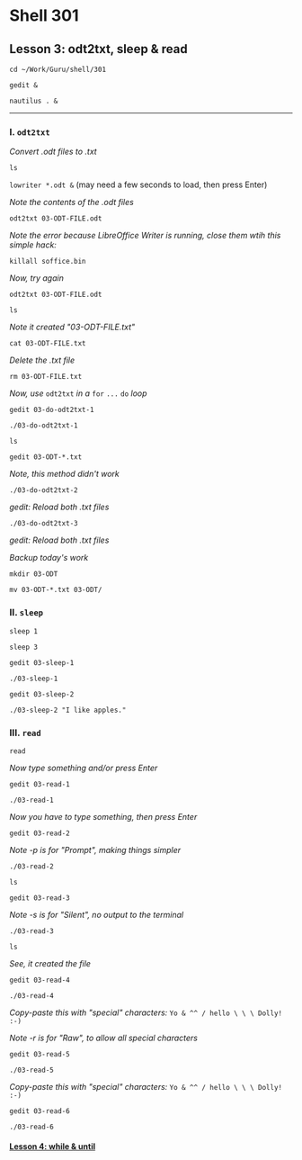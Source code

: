 # Shell 301
## Lesson 3: odt2txt, sleep & read

`cd ~/Work/Guru/shell/301`

`gedit &`

`nautilus . &`
___

### I. `odt2txt`

*Convert .odt files to .txt*

`ls`

`lowriter *.odt &` (may need a few seconds to load, then press Enter)

*Note the contents of the .odt files*

`odt2txt 03-ODT-FILE.odt`

*Note the error because LibreOffice Writer is running, close them wtih this simple hack:*

`killall soffice.bin`

*Now, try again*

`odt2txt 03-ODT-FILE.odt`

`ls`

*Note it created "03-ODT-FILE.txt"*

`cat 03-ODT-FILE.txt`

*Delete the .txt file*

`rm 03-ODT-FILE.txt`

*Now, use* `odt2txt` *in a* `for` `...` `do` *loop*

`gedit 03-do-odt2txt-1`

`./03-do-odt2txt-1`

`ls`

`gedit 03-ODT-*.txt`

*Note, this method didn't work*

`./03-do-odt2txt-2`

*gedit: Reload both .txt files*

`./03-do-odt2txt-3`

*gedit: Reload both .txt files*

*Backup today's work*

`mkdir 03-ODT`

`mv 03-ODT-*.txt 03-ODT/`

### II. `sleep`

`sleep 1`

`sleep 3`

`gedit 03-sleep-1`

`./03-sleep-1`

`gedit 03-sleep-2`

`./03-sleep-2 "I like apples."`

### III. `read`

`read`

*Now type something and/or press Enter*

`gedit 03-read-1`

`./03-read-1`

*Now you have to type something, then press Enter*

`gedit 03-read-2`

*Note -p is for "Prompt", making things simpler*

`./03-read-2`

`ls`

`gedit 03-read-3`

*Note -s is for "Silent", no output to the terminal*

`./03-read-3`

`ls`

*See, it created the file*

`gedit 03-read-4`

`./03-read-4`

*Copy-paste this with "special" characters:* `Yo & ^^ / hello \ \ \ Dolly! :-)`

*Note -r is for "Raw", to allow all special characters*

`gedit 03-read-5`

`./03-read-5`

*Copy-paste this with "special" characters:* `Yo & ^^ / hello \ \ \ Dolly! :-)`

`gedit 03-read-6`

`./03-read-6`

#### [Lesson 4: while & until](https://github.com/inkVerb/guru/blob/master/301-shell/Lesson-04.md)
